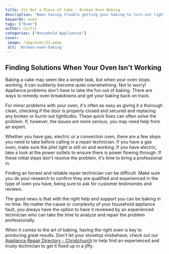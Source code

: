 ```yaml
---
title: Its Not a Piece of Cake - Broken Oven Baking
description: "Been having trouble getting your baking to turn out right Dont let that broken oven stop you Heres some helpful advice on how to overcome your baking woes"
keywords: oven
tags: ["Oven"]
author: Curtis
categories: ["Household Appliances"]
cover: 
 image: /img/oven/33.webp
 alt: 'Broken-oven-baking'
---
```

## Finding Solutions When Your Oven Isn't Working

Baking a cake may seem like a simple task, but when your oven stops working, it can suddenly become quite overwhelming. Not to worry! Appliance problems don't have to take the fun out of baking. There are ways to remedy oven breakdowns and get your baking back on track.

For minor problems with your oven, it's often as easy as giving it a thorough clean, checking if the door is properly closed and secured and replacing any broken or burnt-out lightbulbs. These quick fixes can often solve the problem. If, however, the issues are more serious, you may need help from an expert.

Whether you have gas, electric or a convection oven, there are a few steps you need to take before calling in a repair technician. If you have a gas oven, make sure the pilot light is still on and working. If you have electric, take a look at the power outlets to ensure there is power flowing through. If these initial steps don't resolve the problem, it's time to bring a professional in.

Finding an honest and reliable repair technician can be difficult. Make sure you do your research to confirm they are qualified and experienced in the type of oven you have, being sure to ask for customer testimonies and reviews.

The good news is that with the right help and support you can be baking in no time. No matter the cause or complexity of your household appliance fault, you always have the option to have it reviewed by an experienced technician who can take the time to analyze and repair the problem professionally.

When it comes to the art of baking, having the right oven is key to producing great results. Don't let your stovetop misbehave; check out our [Appliance Repair Directory - Christchurch](./pages/appliance-repair-technicians/new-zealand/christchurch) to help find an experienced and trusty technician to get it fixed up in a jiffy.
